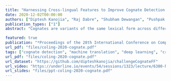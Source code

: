 ```yaml
---
title: "Harnessing Cross-lingual Features to Improve Cognate Detection for Low-resource Languages"
date: 2020-12-02T00:00:00
authors: ["Diptesh Kanojia", "Raj Dabre", "Shubham Dewangan", "Pushpak Bhattacharyya", "Gholamreza Haffari", "Malhar Kulkarni"]
publication_types: ["1"]
abstract: "Cognates are variants of the same lexical form across different languages; for example 'fonema' in Spanish and 'phoneme' in English are cognates, both of which mean 'a unit of sound'. The task of automatic detection of cognates among any two languages can help downstream NLP tasks such as Cross-lingual Information Retrieval, Computational Phylogenetics, and Machine Translation. In this paper, we demonstrate the use of cross-lingual word embeddings for detecting cognates among fourteen Indian Languages. Our approach introduces the use of context from a knowledge graph to generate improved feature representations for cognate detection. We, then, evaluate the impact of our cognate detection mechanism on neural machine translation (NMT), as a downstream task. We evaluate our methods to detect cognates on a challenging dataset of twelve Indian languages, namely, Sanskrit, Hindi, Assamese, Oriya, Kannada, Gujarati, Tamil, Telugu, Punjabi, Bengali, Marathi, and Malayalam. Additionally, we create evaluation datasets for two more Indian languages, Konkani and Nepali. We observe an improvement of up to 18% points, in terms of F-score, for cognate detection. Furthermore, we observe that cognates extracted using our method help improve NMT quality by up to 2.76 BLEU. We also release our code, newly constructed datasets and cross-lingual models publicly."

featured: true
publication: "*Proceedings of the 28th International Conference on Computational Linguistics*"
url_pdf: "files/coling-2020-cognate.pdf"
tags: ["cognate detection", "machine translation", "deep learning", "cross-lingual", "theoretical"]
url_pdf: "files/coling-2020-cognate.pdf"
url_dataset: "https://github.com/dipteshkanojia/challengeCognateFF"
url_video: "https://underline.io/events/54/sessions/1323/lecture/6380-harnessing-cross-lingual-features-to-improve-cognate-detection-for-low-resource-languages"
url_slides: "files/ppt-coling-2020-cognate.pdf"
---
```


